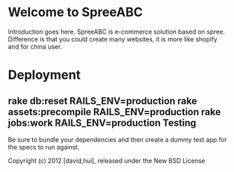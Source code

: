 Welcome to SpreeABC
===================

Introduction goes here.
  SpreeABC is e-commerce solution based on spree.
  Difference is that you could create many websites, it is more like shopify and for china user.
  
  
  
Deployment
==========
rake db:reset RAILS_ENV=production
rake assets:precompile RAILS_ENV=production
rake jobs:work RAILS_ENV=production
Testing
-------

Be sure to bundle your dependencies and then create a dummy test app for the specs to run against.

Copyright (c) 2012 [david,hui], released under the New BSD License
